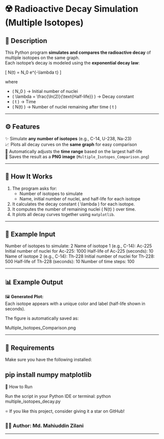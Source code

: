 # ☢️ Radioactive Decay Simulation (Multiple Isotopes)


## 📘 Description

This Python program **simulates and compares the radioactive decay** of multiple isotopes on the same graph.  
Each isotope’s decay is modeled using the **exponential decay law**:

\[
N(t) = N_0 e^{-\lambda t}
\]

where  
- \( N_0 \) → Initial number of nuclei  
- \( \lambda = \frac{\ln(2)}{\text{Half-life}} \) → Decay constant  
- \( t \) → Time  
- \( N(t) \) → Number of nuclei remaining after time \( t \)

---

## ⚙️ Features

✨ Simulate **any number of isotopes** (e.g., C-14, U-238, Na-23)  
📈 Plots all decay curves on the **same graph** for easy comparison  
🧮 Automatically adjusts the **time range** based on the largest half-life  
💾 Saves the result as a **PNG image** (`Multiple_Isotopes_Comparison.png`)  


---

## 🧠 How It Works

1. The program asks for:
   - Number of isotopes to simulate  
   - Name, initial number of nuclei, and half-life for each isotope  
2. It calculates the decay constant \( \lambda \) for each isotope.  
3. It computes the number of remaining nuclei \( N(t) \) over time.  
4. It plots all decay curves together using `matplotlib`.

---

## 🧩 Example Input
Number of isotopes to simulate: 2
Name of isotope 1 (e.g., C-14): Ac-225
Initial number of nuclei for Ac-225: 1000
Half-life of Ac-225 (seconds): 10
Name of isotope 2 (e.g., C-14): Th-228
Initial number of nuclei for Th-228: 500
Half-life of Th-228 (seconds): 10
Number of time steps: 100


---

## 📊 Example Output

🖼️ **Generated Plot:**  
Each isotope appears with a unique color and label (half-life shown in seconds).

The figure is automatically saved as:

Multiple_Isotopes_Comparison.png


---

## 🧰 Requirements

Make sure you have the following installed:

pip install numpy matplotlib
---

🚀 How to Run

Run the script in your Python IDE or terminal:
python multiple_isotopes_decay.py

⭐ If you like this project, consider giving it a star on GitHub!

### 🧑‍🔬 Author: **Md. Mahiuddin Zilani**
---


